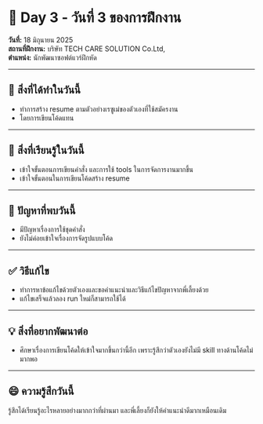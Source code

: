 # 📅 Day 3 - วันที่ 3 ของการฝึกงาน
**วันที่:** 18 มิถุนายน 2025  
**สถานที่ฝึกงาน:** บริษัท TECH CARE SOLUTION Co.Ltd,  
**ตำแหน่ง:** นักพัฒนาซอฟต์แวร์ฝึกหัด

---

## 📝 สิ่งที่ได้ทำในวันนี้
- ทำการสร้าง resume ตามตัวอย่างเรซูเม่ของตัวเองที่ใช้สมัครงาน
- โดยการเขียนโค้ดแทน


---

## 🎯 สิ่งที่เรียนรู้ในวันนี้
- เข้าใจขั้นตอนการเขียนคำสั่ง และการใช้ tools ในการจัดการงานมากขึ้น
- เข้าใจขั้นตอนในการเขียนโค้ดสร้าง resume

---

## 🤔 ปัญหาที่พบวันนี้
- มีปัญหาเรื่องการใช้ชุดคำสั่ง
- ยังไม่ค่อยเข้าใจเรื่องการจัดรูปแบบโค้ด


---

## ✅ วิธีแก้ไข
- ทำการหาข้อแก้ไขด้วยตัวเองและขอคำแนะนำและวิธีแก้ไขปัญหาจากพี่เลี้ยงด้วย
- แก้ไขเสร็จแล้วลอง run ใหม่ก็สามารถใช้ได้


---

## 💡 สิ่งที่อยากพัฒนาต่อ
- ศึกษาเรื่องการเขียนโค้ดให้เข้าใจมากขึ้นกว่านี้อีก เพราะรู้สึกว่าตัวเองยังไม่มี skill ทางด้านโค้ดไม่มากพอ


---

## 😄 ความรู้สึกวันนี้
รู้สึกได้เรียนรู้อะไรหลายอย่างมากกว่าที่ผ่านมา และพี่เลี้ยงก็ยังให้คำแนะนำดีมากเหมือนเดิม 
